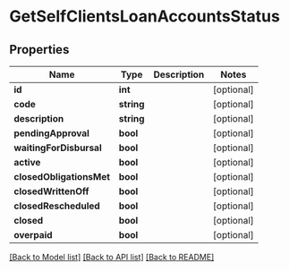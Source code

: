 # GetSelfClientsLoanAccountsStatus

## Properties
Name | Type | Description | Notes
------------ | ------------- | ------------- | -------------
**id** | **int** |  | [optional] 
**code** | **string** |  | [optional] 
**description** | **string** |  | [optional] 
**pendingApproval** | **bool** |  | [optional] 
**waitingForDisbursal** | **bool** |  | [optional] 
**active** | **bool** |  | [optional] 
**closedObligationsMet** | **bool** |  | [optional] 
**closedWrittenOff** | **bool** |  | [optional] 
**closedRescheduled** | **bool** |  | [optional] 
**closed** | **bool** |  | [optional] 
**overpaid** | **bool** |  | [optional] 

[[Back to Model list]](../../README.md#documentation-for-models) [[Back to API list]](../../README.md#documentation-for-api-endpoints) [[Back to README]](../../README.md)

